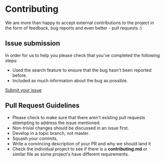 # Contributing

We are more than happy to accept external contributions to the project in the form of feedback, bug reports and even better - pull requests :)


## Issue submission

In order for us to help you please check that you've completed the following steps:

* Used the search feature to ensure that the bug hasn't been reported before.
* Included as much information about the bug as possible.

[Submit your issue](https://github.com/websemantics/boxed/issues/new)


## Pull Request Guidelines

* Please check to make sure that there aren't existing pull requests attempting to address the issue mentioned.
* Non-trivial changes should be discussed in an issue first.
* Develop in a topic branch, not master.
* Squash your commits.
* Write a convincing description of your PR and why we should land it
* Check the individual project to see if there is a **contributing.md** or similar file as some project's have different requirements.
